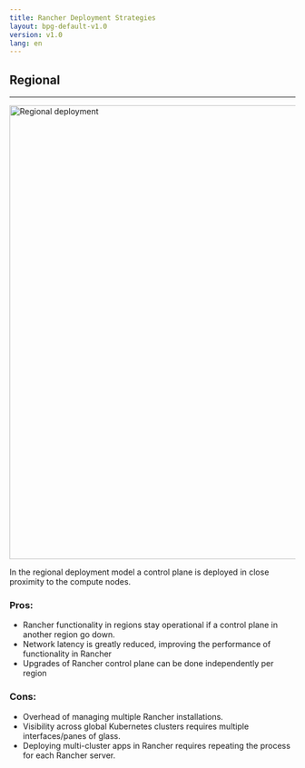 ```yaml
---
title: Rancher Deployment Strategies
layout: bpg-default-v1.0
version: v1.0
lang: en
---
```


## Regional
---
<img src="{{site.baseurl}}/img/bpg/regional.png" width="800" alt="Regional deployment">

In the regional deployment model a control plane is deployed in close proximity to the compute nodes.

### Pros:

* Rancher functionality in regions stay operational if a control plane in another region go down.
* Network latency is greatly reduced, improving the performance of functionality in Rancher
* Upgrades of Rancher control plane can be done independently per region

### Cons:

* Overhead of managing multiple Rancher installations.
* Visibility across global Kubernetes clusters requires multiple interfaces/panes of glass. 
* Deploying multi-cluster apps in Rancher requires repeating the process for each Rancher server. 
